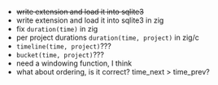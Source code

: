 - ~~write extension and load it into sqlite3~~
- write extension and load it into sqlite3 in zig
- fix `duration(time)` in zig
- per project durations `duration(time, project)` in zig/c
- `timeline(time, project)`???
- `bucket(time, project)`???
- need a windowing function, I think
- what about ordering, is it correct? time_next > time_prev?
